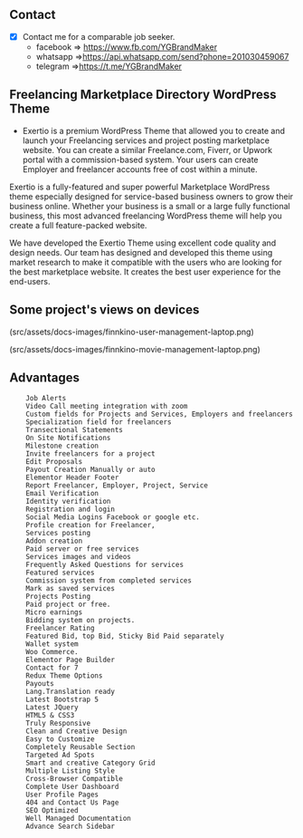 
## Contact 

- [x] Contact me for a comparable job seeker.
	- facebook => https://www.fb.com/YGBrandMaker
	- whatsapp =>https://api.whatsapp.com/send?phone=201030459067
	- telegram =>https://t.me/YGBrandMaker

##  Freelancing Marketplace Directory WordPress Theme




- Exertio is a premium WordPress Theme that allowed you to create and launch your Freelancing services and project posting marketplace website. You can create a similar Freelance.com, Fiverr, or Upwork portal with a commission-based system. Your users can create Employer and freelancer accounts free of cost within a minute.

Exertio is a fully-featured and super powerful Marketplace WordPress theme especially designed for service-based business owners to grow their business online. Whether your business is a small or a large fully functional business, this most advanced freelancing WordPress theme will help you create a full feature-packed website.

We have developed the Exertio Theme using excellent code quality and design needs. Our team has designed and developed this theme using market research to make it compatible with the users who are looking for the best marketplace website. It creates the best user experience for the end-users.


## Some project's views on devices




(src/assets/docs-images/finnkino-user-management-laptop.png)

(src/assets/docs-images/finnkino-movie-management-laptop.png)





## Advantages

		Job Alerts
		Video Call meeting integration with zoom
		Custom fields for Projects and Services, Employers and freelancers
		Specialization field for freelancers
		Transectional Statements
		On Site Notifications
		Milestone creation
		Invite freelancers for a project
		Edit Proposals
		Payout Creation Manually or auto
		Elementor Header Footer
		Report Freelancer, Employer, Project, Service
		Email Verification
		Identity verification
		Registration and login
		Social Media Logins Facebook or google etc.
		Profile creation for Freelancer,
		Services posting
		Addon creation
		Paid server or free services
		Services images and videos
		Frequently Asked Questions for services
		Featured services
		Commission system from completed services
		Mark as saved services
		Projects Posting
		Paid project or free.
		Micro earnings
		Bidding system on projects.
		Freelancer Rating
		Featured Bid, top Bid, Sticky Bid Paid separately
		Wallet system
		Woo Commerce.
		Elementor Page Builder
		Contact for 7
		Redux Theme Options
		Payouts
		Lang.Translation ready
		Latest Bootstrap 5
		Latest JQuery
		HTML5 & CSS3
		Truly Responsive
		Clean and Creative Design
		Easy to Customize
		Completely Reusable Section
		Targeted Ad Spots
		Smart and creative Category Grid
		Multiple Listing Style
		Cross-Browser Compatible
		Complete User Dashboard
		User Profile Pages
		404 and Contact Us Page
		SEO Optimized
		Well Managed Documentation
		Advance Search Sidebar